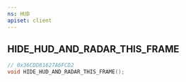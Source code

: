 ```yaml
---
ns: HUD
apiset: client
---
```

## HIDE_HUD_AND_RADAR_THIS_FRAME

```c
// 0x36CDD81627A6FCD2
void HIDE_HUD_AND_RADAR_THIS_FRAME();
```





